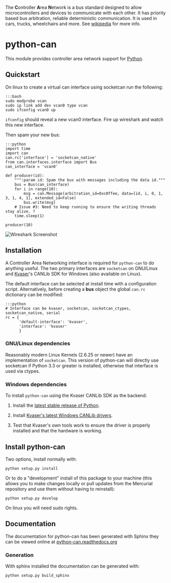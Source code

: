 The **C**ontroller **A**rea **N**etwork is a bus standard designed to 
allow microcontrollers and devices to communicate with each other. It 
has priority based bus arbitration, reliable deterministic 
communication. It is used in cars, trucks, wheelchairs and more. See
[wikipedia][1] for more info.

# python-can

This module provides controller area network support for [Python][4].

## Quickstart

On linux to create a virtual can interface using socketcan run the following:

    :::bash
    sudo modprobe vcan
    sudo ip link add dev vcan0 type vcan
    sudo ifconfig vcan0 up

`ifconfig` should reveal a new vcan0 interface. Fire up wireshark and watch this new interface.

Then spam your new bus:

    :::python
    import time
    import can
    can.rc['interface'] = 'socketcan_native'
    from can.interfaces.interface import Bus
    can_interface = 'vcan0'

    def producer(id):
        """:param id: Spam the bus with messages including the data id."""
        bus = Bus(can_interface)
        for i in range(10):
            msg = can.Message(arbitration_id=0xc0ffee, data=[id, i, 0, 1, 3, 1, 4, 1], extended_id=False)
            bus.write(msg)
        # Issue #3: Need to keep running to ensure the writing threads stay alive. ?
        time.sleep(1)

    producer(10)


![Wireshark Screenshot][7]

## Installation

A Controller Area Networking interface is required for `python-can` to do
anything useful. The two primary interfaces are `socketcan` on GNU/Linux 
and [Kvaser][2]'s CANLib SDK for Windows (also available on Linux).

The default interface can be selected at install time with a configuration
script. Alternatively, before creating a **bus** object the global `can.rc`
dictionary can be modified:

    :::python
    # Interface can be kvaser, socketcan, socketcan_ctypes, socketcan_native, serial
    rc = {
          'default-interface': 'kvaser',
          'interface': 'kvaser'
          }


### GNU/Linux dependencies

Reasonably modern Linux Kernels (2.6.25 or newer) have an implementation of 
``socketcan``. This version of python-can will directly use socketcan
if Python 3.3 or greater is installed, otherwise that interface is 
used via ctypes.

### Windows dependencies

To install `python-can` using the Kvaser CANLib SDK as the backend:

1. Install the [latest stable release of Python][4].

2. Install [Kvaser's latest Windows CANLib drivers][5].

3. Test that Kvaser's own tools work to ensure the driver is properly 
installed and that the hardware is working.


## Install python-can

Two options, install normally with:

    python setup.py install

Or to do a "development" install of this package to your machine (this allows 
you to make changes locally or pull updates from the Mercurial repository and
use them without having to reinstall):

    python setup.py develop

On linux you will need sudo rights. 


## Documentation

The documentation for python-can has been generated with Sphinx they can be viewed online at
[python-can.readthedocs.org][6]


### Generation

With sphinx installed the documentation can be generated with:

    python setup.py build_sphinx
    
    
[1]: http://en.wikipedia.org/wiki/CAN_bus
[2]: http://www.kvaser.com
[3]: http://www.brownhat.org/docs/socketcan/llcf-api.html
[4]: http://python.org/download/
[5]: http://www.kvaser.com/en/downloads.html
[6]: https://python-can.readthedocs.org/en/latest/
[7]: http://cdn.bitbucket.org/hardbyte/python-can/downloads/wireshark.png